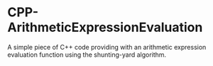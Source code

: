 # CPP-ArithmeticExpressionEvaluation
A simple piece of C++ code providing with an arithmetic expression evaluation function using the shunting-yard algorithm.
